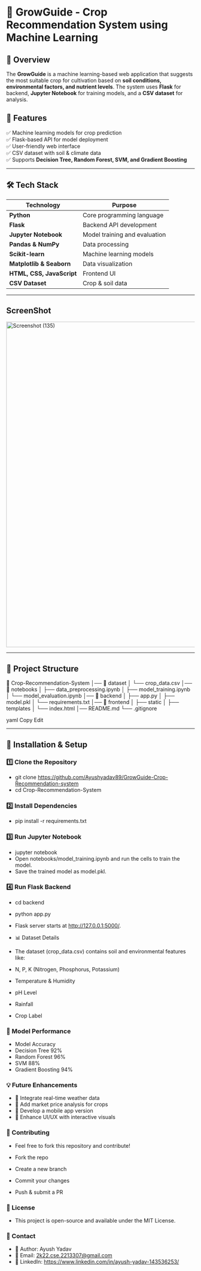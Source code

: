 # 🌾 GrowGuide - Crop Recommendation System using Machine Learning  

## 📌 Overview  
The **GrowGuide** is a machine learning-based web application that suggests the most suitable crop for cultivation based on **soil conditions, environmental factors, and nutrient levels**. The system uses **Flask** for backend, **Jupyter Notebook** for training models, and a **CSV dataset** for analysis.  

## 🚀 Features  
✅ Machine learning models for crop prediction  
✅ Flask-based API for model deployment  
✅ User-friendly web interface  
✅ CSV dataset with soil & climate data  
✅ Supports **Decision Tree, Random Forest, SVM, and Gradient Boosting**  

---

## 🛠️ Tech Stack  

| Technology  | Purpose |
|-------------|---------|
| **Python** | Core programming language |
| **Flask** | Backend API development |
| **Jupyter Notebook** | Model training and evaluation |
| **Pandas & NumPy** | Data processing |
| **Scikit-learn** | Machine learning models |
| **Matplotlib & Seaborn** | Data visualization |
| **HTML, CSS, JavaScript** | Frontend UI |
| **CSV Dataset** | Crop & soil data |

---

## ScreenShot
<img width="1920" height="871" alt="Screenshot (135)" src="https://github.com/user-attachments/assets/7b23974d-1bee-464d-9257-07320e3356cd" />

---

## 📂 Project Structure  

📁 Crop-Recommendation-System │── 📂 dataset │ └── crop_data.csv │── 📂 notebooks │ ├── data_preprocessing.ipynb │ ├── model_training.ipynb │ └── model_evaluation.ipynb │── 📂 backend │ ├── app.py │ ├── model.pkl │ └── requirements.txt │── 📂 frontend │ ├── static │ ├── templates │ └── index.html │── README.md └── .gitignore

yaml
Copy
Edit

---

## 🔧 Installation & Setup  

### 1️⃣ Clone the Repository  
- git clone https://github.com/Ayushyadav89/GrowGuide-Crop-Recommendation-system
- cd Crop-Recommendation-System

### 2️⃣ Install Dependencies

- pip install -r requirements.txt

### 3️⃣ Run Jupyter Notebook
- jupyter notebook
- Open notebooks/model_training.ipynb  and run the cells to train the model.
- Save the trained model as model.pkl.

### 4️⃣ Run Flask Backend
- cd backend
- python app.py
- Flask server starts at http://127.0.0.1:5000/.
- 📊 Dataset Details
- The dataset (crop_data.csv) contains soil and environmental features like:

- N, P, K (Nitrogen, Phosphorus, Potassium)
- Temperature & Humidity
- pH Level
- Rainfall
- Crop Label
### 🎯 Model Performance
- Model	Accuracy
- Decision Tree	92%
- Random Forest	96%
- SVM	88%
- Gradient Boosting	94%

### 💡 Future Enhancements
- 🔹 Integrate real-time weather data
- 🔹 Add market price analysis for crops
- 🔹 Develop a mobile app version
- 🔹 Enhance UI/UX with interactive visuals

### 📝 Contributing
- Feel free to fork this repository and contribute!

- Fork the repo
- Create a new branch
- Commit your changes
- Push & submit a PR

### 📜 License
- This project is open-source and available under the MIT License.

### 📧 Contact
- 🔹 Author: Ayush Yadav 
- 🔹 Email: 2k22.cse.2213307@gmail.com
- 🔹 LinkedIn: https://www.linkedin.com/in/ayush-yadav-143536253/
